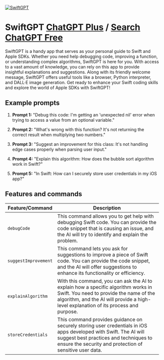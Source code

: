 
[![SwiftGPT](https://files.oaiusercontent.com/file-Bl8sSc0hVfNBwrjQafArOS6O?se=2123-10-17T08%3A20%3A34Z&sp=r&sv=2021-08-06&sr=b&rscc=max-age%3D31536000%2C%20immutable&rscd=attachment%3B%20filename%3Dswift-og.png&sig=2QMG0QTEOrUqF%2BrSB55Ils6jmVwzua27LS2l4R88TLw%3D)](https://chat.openai.com/g/g-oT0c0gghV-swiftgpt)

# SwiftGPT [ChatGPT Plus](https://chat.openai.com/g/g-oT0c0gghV-swiftgpt) / [Search ChatGPT Free](https://gptcall.net/index.html#/?search=SwiftGPT)

SwiftGPT is a handy app that serves as your personal guide to Swift and Apple SDKs. Whether you need help debugging code, improving a function, or understanding complex algorithms, SwiftGPT is here for you. With access to a vast amount of knowledge, you can rely on this app to provide insightful explanations and suggestions. Along with its friendly welcome message, SwiftGPT offers useful tools like a browser, Python interpreter, and DALL·E image generation. Get ready to enhance your Swift coding skills and explore the world of Apple SDKs with SwiftGPT!

## Example prompts

1. **Prompt 1:** "Debug this code: I'm getting an 'unexpected nil' error when trying to access a value from an optional variable."

2. **Prompt 2:** "What's wrong with this function? It's not returning the correct result when multiplying two numbers."

3. **Prompt 3:** "Suggest an improvement for this class: It's not handling edge cases properly when parsing user input."

4. **Prompt 4:** "Explain this algorithm: How does the bubble sort algorithm work in Swift?"

5. **Prompt 5:** "In Swift: How can I securely store user credentials in my iOS app?"


## Features and commands

| Feature/Command | Description |
| --- | --- |
| `debugCode` | This command allows you to get help with debugging Swift code. You can provide the code snippet that is causing an issue, and the AI will try to identify and explain the problem. |
| `suggestImprovement` | This command lets you ask for suggestions to improve a piece of Swift code. You can provide the code snippet, and the AI will offer suggestions to enhance its functionality or efficiency. |
| `explainAlgorithm` | With this command, you can ask the AI to explain how a specific algorithm works in Swift. You need to provide the name of the algorithm, and the AI will provide a high-level explanation of its process and purpose. |
| `storeCredentials` | This command provides guidance on securely storing user credentials in iOS apps developed with Swift. The AI will suggest best practices and techniques to ensure the security and protection of sensitive user data. |


